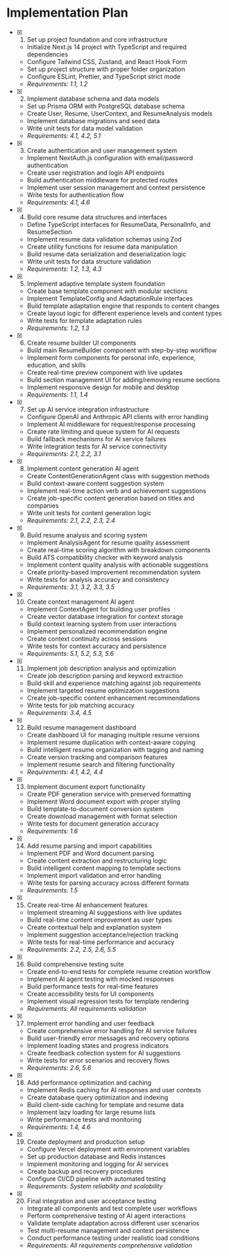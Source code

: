 # Implementation Plan

- [x] 1. Set up project foundation and core infrastructure
  - Initialize Next.js 14 project with TypeScript and required dependencies
  - Configure Tailwind CSS, Zustand, and React Hook Form
  - Set up project structure with proper folder organization
  - Configure ESLint, Prettier, and TypeScript strict mode
  - _Requirements: 1.1, 1.2_

- [x] 2. Implement database schema and data models
  - Set up Prisma ORM with PostgreSQL database schema
  - Create User, Resume, UserContext, and ResumeAnalysis models
  - Implement database migrations and seed data
  - Write unit tests for data model validation
  - _Requirements: 4.1, 4.2, 5.1_

- [x] 3. Create authentication and user management system
  - Implement NextAuth.js configuration with email/password authentication
  - Create user registration and login API endpoints
  - Build authentication middleware for protected routes
  - Implement user session management and context persistence
  - Write tests for authentication flow
  - _Requirements: 4.1, 4.6_

- [x] 4. Build core resume data structures and interfaces
  - Define TypeScript interfaces for ResumeData, PersonalInfo, and ResumeSection
  - Implement resume data validation schemas using Zod
  - Create utility functions for resume data manipulation
  - Build resume data serialization and deserialization logic
  - Write unit tests for data structure validation
  - _Requirements: 1.2, 1.3, 4.3_

- [x] 5. Implement adaptive template system foundation
  - Create base template component with modular sections
  - Implement TemplateConfig and AdaptationRule interfaces
  - Build template adaptation engine that responds to content changes
  - Create layout logic for different experience levels and content types
  - Write tests for template adaptation rules
  - _Requirements: 1.2, 1.3_

- [x] 6. Create resume builder UI components
  - Build main ResumeBuilder component with step-by-step workflow
  - Implement form components for personal info, experience, education, and skills
  - Create real-time preview component with live updates
  - Build section management UI for adding/removing resume sections
  - Implement responsive design for mobile and desktop
  - _Requirements: 1.1, 1.4_

- [x] 7. Set up AI service integration infrastructure
  - Configure OpenAI and Anthropic API clients with error handling
  - Implement AI middleware for request/response processing
  - Create rate limiting and queue system for AI requests
  - Build fallback mechanisms for AI service failures
  - Write integration tests for AI service connectivity
  - _Requirements: 2.1, 2.2, 3.1_

- [x] 8. Implement content generation AI agent
  - Create ContentGenerationAgent class with suggestion methods
  - Build context-aware content suggestion system
  - Implement real-time action verb and achievement suggestions
  - Create job-specific content generation based on titles and companies
  - Write unit tests for content generation logic
  - _Requirements: 2.1, 2.2, 2.3, 2.4_

- [x] 9. Build resume analysis and scoring system
  - Implement AnalysisAgent for resume quality assessment
  - Create real-time scoring algorithm with breakdown components
  - Build ATS compatibility checker with keyword analysis
  - Implement content quality analysis with actionable suggestions
  - Create priority-based improvement recommendation system
  - Write tests for analysis accuracy and consistency
  - _Requirements: 3.1, 3.2, 3.3, 3.5_

- [x] 10. Create context management AI agent
  - Implement ContextAgent for building user profiles
  - Create vector database integration for context storage
  - Build context learning system from user interactions
  - Implement personalized recommendation engine
  - Create context continuity across sessions
  - Write tests for context accuracy and persistence
  - _Requirements: 5.1, 5.2, 5.3, 5.6_

- [x] 11. Implement job description analysis and optimization
  - Create job description parsing and keyword extraction
  - Build skill and experience matching against job requirements
  - Implement targeted resume optimization suggestions
  - Create job-specific content enhancement recommendations
  - Write tests for job matching accuracy
  - _Requirements: 3.4, 4.5_

- [x] 12. Build resume management dashboard
  - Create dashboard UI for managing multiple resume versions
  - Implement resume duplication with context-aware copying
  - Build intelligent resume organization with tagging and naming
  - Create version tracking and comparison features
  - Implement resume search and filtering functionality
  - _Requirements: 4.1, 4.2, 4.4_

- [x] 13. Implement document export functionality
  - Create PDF generation service with preserved formatting
  - Implement Word document export with proper styling
  - Build template-to-document conversion system
  - Create download management with format selection
  - Write tests for document generation accuracy
  - _Requirements: 1.6_

- [x] 14. Add resume parsing and import capabilities
  - Implement PDF and Word document parsing
  - Create content extraction and restructuring logic
  - Build intelligent content mapping to template sections
  - Implement import validation and error handling
  - Write tests for parsing accuracy across different formats
  - _Requirements: 1.5_

- [x] 15. Create real-time AI enhancement features
  - Implement streaming AI suggestions with live updates
  - Build real-time content improvement as user types
  - Create contextual help and explanation system
  - Implement suggestion acceptance/rejection tracking
  - Write tests for real-time performance and accuracy
  - _Requirements: 2.2, 2.5, 2.6, 5.5_

- [x] 16. Build comprehensive testing suite
  - Create end-to-end tests for complete resume creation workflow
  - Implement AI agent testing with mocked responses
  - Build performance tests for real-time features
  - Create accessibility tests for UI components
  - Implement visual regression tests for template rendering
  - _Requirements: All requirements validation_

- [x] 17. Implement error handling and user feedback
  - Create comprehensive error handling for AI service failures
  - Build user-friendly error messages and recovery options
  - Implement loading states and progress indicators
  - Create feedback collection system for AI suggestions
  - Write tests for error scenarios and recovery flows
  - _Requirements: 2.6, 5.6_

- [x] 18. Add performance optimization and caching
  - Implement Redis caching for AI responses and user contexts
  - Create database query optimization and indexing
  - Build client-side caching for template and resume data
  - Implement lazy loading for large resume lists
  - Write performance tests and monitoring
  - _Requirements: 1.4, 4.6_

- [x] 19. Create deployment and production setup
  - Configure Vercel deployment with environment variables
  - Set up production database and Redis instances
  - Implement monitoring and logging for AI services
  - Create backup and recovery procedures
  - Configure CI/CD pipeline with automated testing
  - _Requirements: System reliability and scalability_

- [x] 20. Final integration and user acceptance testing
  - Integrate all components and test complete user workflows
  - Perform comprehensive testing of AI agent interactions
  - Validate template adaptation across different user scenarios
  - Test multi-resume management and context persistence
  - Conduct performance testing under realistic load conditions
  - _Requirements: All requirements comprehensive validation_